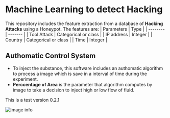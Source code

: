 # Machine Learning to detect Hacking
This repository includes the feature extraction from a database of **Hacking Attacks** using a Honeypot. The features are:
| Parameters   | Type |
| -------- | ------- |
| Tool Attack  | Categorical or class  |
| IP address | Integer   |
| Country  | Categorical or class    |
| Time | Integer    |

## Authomatic Control System
* To inject the substance, this software includes an authomatic algorithm to process a image which is save in a interval of time during the experiment.
* **Perccentage of Area** is the parameter that algorithm computes by image to take a decision to inject high or low flow of fluid.

This is a test version 0.2.1

![image info](./src/ima1.png)

